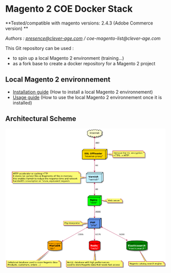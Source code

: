 Magento 2 COE Docker Stack
======================

**Tested/compatible with magento versions: 2.4.3 (Adobe Commerce version) **

_Authors : presence@clever-age.com / coe-magento-list@clever-age.com_

This Git repository can be used :

* to spin up a local Magento 2 environment (training...)
* as a fork base to create a docker repository for a Magento 2 project

## Local Magento 2 environnement

* [Installation guide](./doc/install-guide.md) (How to install a local Magento 2 environnement)
* [Usage guide](./doc/usage-guide.md) (How to use the local Magento 2 environnement once it is installed)

## Architectural Scheme

![Architectural Scheme](./doc/img/schema.png)
